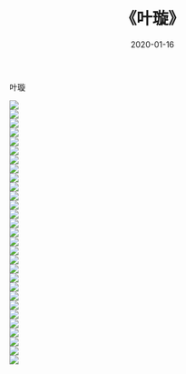 ﻿---
layout: post
title:  《叶璇》
date:   2020-01-16
img: http://pic.660000.xyz/1:/壁纸/明星魅力/华人明星/叶璇/000.jpg
categories: [美女, 清纯, 唯美]
---

叶璇

 ![](http://pic.660000.xyz/1:/壁纸/明星魅力/华人明星/叶璇/001.jpg) <br>![](http://pic.660000.xyz/1:/壁纸/明星魅力/华人明星/叶璇/002.jpg) <br>![](http://pic.660000.xyz/1:/壁纸/明星魅力/华人明星/叶璇/003.jpg) <br>![](http://pic.660000.xyz/1:/壁纸/明星魅力/华人明星/叶璇/004.jpg) <br>![](http://pic.660000.xyz/1:/壁纸/明星魅力/华人明星/叶璇/005.jpg) <br>![](http://pic.660000.xyz/1:/壁纸/明星魅力/华人明星/叶璇/006.jpg) <br>![](http://pic.660000.xyz/1:/壁纸/明星魅力/华人明星/叶璇/007.jpg) <br>![](http://pic.660000.xyz/1:/壁纸/明星魅力/华人明星/叶璇/008.jpg) <br>![](http://pic.660000.xyz/1:/壁纸/明星魅力/华人明星/叶璇/009.jpg) <br>![](http://pic.660000.xyz/1:/壁纸/明星魅力/华人明星/叶璇/010.jpg) <br>![](http://pic.660000.xyz/1:/壁纸/明星魅力/华人明星/叶璇/011.jpg) <br>![](http://pic.660000.xyz/1:/壁纸/明星魅力/华人明星/叶璇/012.jpg) <br>![](http://pic.660000.xyz/1:/壁纸/明星魅力/华人明星/叶璇/013.jpg) <br>![](http://pic.660000.xyz/1:/壁纸/明星魅力/华人明星/叶璇/014.jpg) <br>![](http://pic.660000.xyz/1:/壁纸/明星魅力/华人明星/叶璇/015.jpg) <br>![](http://pic.660000.xyz/1:/壁纸/明星魅力/华人明星/叶璇/016.jpg) <br>![](http://pic.660000.xyz/1:/壁纸/明星魅力/华人明星/叶璇/017.jpg) <br>![](http://pic.660000.xyz/1:/壁纸/明星魅力/华人明星/叶璇/018.jpg) <br>![](http://pic.660000.xyz/1:/壁纸/明星魅力/华人明星/叶璇/019.jpg) <br>![](http://pic.660000.xyz/1:/壁纸/明星魅力/华人明星/叶璇/020.jpg) <br>![](http://pic.660000.xyz/1:/壁纸/明星魅力/华人明星/叶璇/021.jpg) <br>![](http://pic.660000.xyz/1:/壁纸/明星魅力/华人明星/叶璇/022.jpg) <br>![](http://pic.660000.xyz/1:/壁纸/明星魅力/华人明星/叶璇/023.jpg) <br>![](http://pic.660000.xyz/1:/壁纸/明星魅力/华人明星/叶璇/024.jpg) <br>![](http://pic.660000.xyz/1:/壁纸/明星魅力/华人明星/叶璇/025.jpg) <br>![](http://pic.660000.xyz/1:/壁纸/明星魅力/华人明星/叶璇/026.jpg) <br>![](http://pic.660000.xyz/1:/壁纸/明星魅力/华人明星/叶璇/027.jpg) <br>![](http://pic.660000.xyz/1:/壁纸/明星魅力/华人明星/叶璇/028.jpg) <br>![](http://pic.660000.xyz/1:/壁纸/明星魅力/华人明星/叶璇/029.jpg) <br>